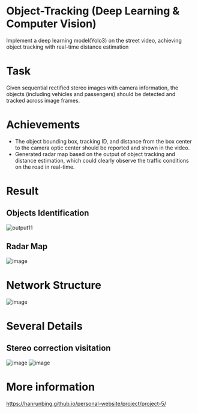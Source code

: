 # Object-Tracking (Deep Learning & Computer Vision)
Implement a deep learning model(Yolo3) on the street video, achieving object tracking with real-time distance estimation

# Task
Given sequential rectified stereo images with camera information, the objects (including vehicles and passengers) should be detected and tracked across image frames. 

# Achievements
- The object bounding box, tracking ID, and distance from the box center to the camera optic center should be reported and shown in the video.
- Generated radar map based on the output of object tracking and distance estimation, which could clearly observe the traffic conditions on the road in real-time.

# Result
## Objects Identification
![output11](https://user-images.githubusercontent.com/62977715/215329775-5b047f92-f897-4217-9630-b8ee3570ecb1.jpg)

## Radar Map
![image](https://user-images.githubusercontent.com/62977715/215329930-3c1e90fd-596c-405a-896e-8a02273b0872.png)


# Network Structure
![image](https://user-images.githubusercontent.com/62977715/215329861-7d955b1f-2c26-4018-9020-a2e69552948a.png)

# Several Details
## Stereo correction visitation
![image](https://user-images.githubusercontent.com/62977715/215329901-119549c0-7d67-4e24-96ea-b7db3efa689f.png)
![image](https://user-images.githubusercontent.com/62977715/215330009-2921ffbb-696f-4368-8b2c-f321787215b7.png)


# More information
https://hanrunbing.github.io/personal-website/project/project-5/
